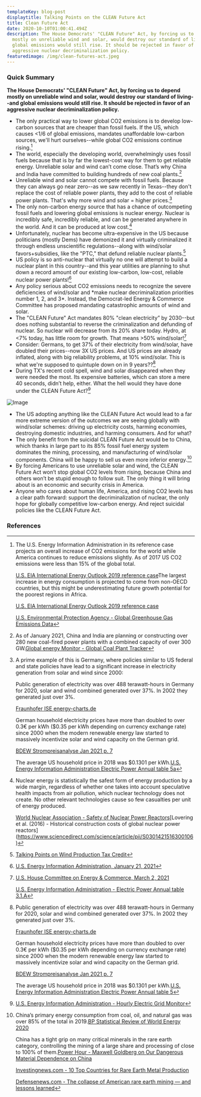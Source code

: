 ```yaml
---
templateKey: blog-post
displaytitle: Talking Points on the CLEAN Future Act
title: Clean Future Act
date: 2020-10-10T01:00:41.494Z
description: The House Democrats' "CLEAN Future" Act, by forcing us to depend
  mostly on unreliable wind and solar, would destroy our standard of living--and
  global emissions would still rise. It should be rejected in favor of an
  aggressive nuclear decriminalization policy.
featuredimage: /img/clean-futures-act.jpeg
---
```

### Quick Summary

**The House Democrats' "CLEAN Future" Act, by forcing us to depend mostly on unreliable wind and solar, would destroy our standard of living--and global emissions would still rise. It should be rejected in favor of an aggressive nuclear decriminalization policy.**

* The only practical way to lower global CO2 emissions is to develop low-carbon sources that are cheaper than fossil fuels. If the US, which causes <1/6 of global emissions, mandates unaffordable low-carbon sources, we'll hurt ourselves--while global CO2 emissions continue rising.[^1]
* The world, especially the developing world, overwhelmingly uses fossil fuels because that is by far the lowest-cost way for them to get reliable energy. Unreliable solar and wind can’t come close. That’s why China and India have committed to building hundreds of new coal plants.[^2]
* Unreliable wind and solar cannot compete with fossil fuels. Because they can always go near zero--as we saw recently in Texas--they don't replace the cost of reliable power plants, they add to the cost of reliable power plants. That's why more wind and solar = higher prices.[^3]
* The only non-carbon energy source that has a chance of outcompeting fossil fuels and lowering global emissions is nuclear energy. Nuclear is incredibly safe, incredibly reliable, and can be generated anywhere in the world. And it can be produced at low cost.[^4]
* Unfortunately, nuclear has become ultra-expensive in the US because politicians (mostly Dems) have demonized it and virtually criminalized it through endless unscientific regulations--along with wind/solar favors+subsidies, like the "PTC," that defund reliable nuclear plants.[^5]
* US policy is so anti-nuclear that virtually no one will attempt to build a nuclear plant in this country--and this year utilities are planning to shut down a record amount of our existing low-carbon, low-cost, reliable nuclear power plants![^6]
* Any policy serious about CO2 emissions needs to recognize the severe deficiencies of wind/solar and \*make nuclear decriminalization priorities number 1, 2, and 3\*. Instead, the Democrat-led Energy & Commerce Committee has proposed mandating catastrophic amounts of wind and solar.
* The "CLEAN Future" Act mandates 80% "clean electricity” by 2030--but does nothing substantial to reverse the criminalization and defunding of nuclear. So nuclear will decrease from its 20% share today. Hydro, at <7% today, has little room for growth. That means >50% wind/solar![^7]
* Consider: Germans, to get 37% of their electricity from wind/solar, have doubled their prices--now 3X US prices. And US prices are already inflated, along with big reliability problems, at 10% wind/solar. This is what we're supposed to quintuple down on in 9 years??[^8]
* During TX's recent cold spell, wind and solar disappeared when they were needed the most. Its expensive batteries, which can store a mere 40 seconds, didn’t help, either. What the hell would they have done under the CLEAN Future Act?[^9]

![Image](/img/clean-future-act-chart.jpeg)

* The US adopting anything like the CLEAN Future Act would lead to a far more extreme version of the outcomes we are seeing globally with wind/solar schemes: driving up electricity costs, harming economies, destroying domestic industries, and harming consumers. And for what?
* The only benefit from the suicidal CLEAN Future Act would be to China, which thanks in large part to its 85% fossil fuel energy system dominates the mining, processing, and manufacturing of wind/solar components. China will be happy to sell us even more inferior energy.[^10]
* By forcing Americans to use unreliable solar and wind, the CLEAN Future Act won’t stop global CO2 levels from rising, because China and others won’t be stupid enough to follow suit. The only thing it will bring about is an economic and security crisis in America.
* Anyone who cares about human life, America, and rising CO2 levels has a clear path forward: support the decriminalization of nuclear, the only hope for globally competitive low-carbon energy. And reject suicidal policies like the CLEAN Future Act.

### References

[^1]:
    The U.S. Energy Information Administration in its reference case projects an overall increase of CO2 emissions for the world while America continues to reduce emissions slightly. As of 2017 US CO2 emissions were less than 15% of the global total.

    [U.S. EIA International Energy Outlook 2019 reference case](https://www.eia.gov/outlooks/aeo/data/browser/#/?id=10-IEO2019&region=0-0&cases=Reference&start=2010&end=2050&f=A&linechart=~Reference-d080819.3-10-IEO2019~Reference-d080819.26-10-IEO2019&ctype=linechart&sourcekey=0)The largest increase in energy consumption is projected to come from non-OECD countries, but this might be underestimating future growth potential for the poorest regions in Africa.

    [U.S. EIA International Energy Outlook 2019 reference case](https://www.eia.gov/outlooks/aeo/data/browser/#/?id=1-IEO2019&region=0-0&cases=Reference&start=2010&end=2050&f=A&linechart=~Reference-d080819.25-1-IEO2019~Reference-d080819.26-1-IEO2019~Reference-d080819.3-1-IEO2019&ctype=linechart&sourcekey=0)

    [U.S. Environmental Protection Agency - Global Greenhouse Gas Emissions Data](https://www.epa.gov/ghgemissions/global-greenhouse-gas-emissions-data)

[^2]: As of January 2021, China and India are planning or constructing over 280 new coal-fired power plants with a combined capacity of over 300 GW.[Global energy Monitor - Global Coal Plant Tracker](https://globalenergymonitor.org/projects/global-coal-plant-tracker/summary-data/)

[^3]:
    A prime example of this is Germany, where policies similar to US federal and state policies have lead to a significant increase in electricity generation from solar and wind since 2000:

    Public generation of electricity was over 488 terawatt-hours in Germany for 2020, solar and wind combined generated over 37%. In 2002 they generated just over 3%.

    [Fraunhofer ISE energy-charts.de](https://energy-charts.info/charts/energy_pie/chart.htm?l=en&c=DE&year=2020)

    German household electricity prices have more than doubled to over 0.3€ per kWh ($0.35 per kWh depending on currency exchange rate) since 2000 when the modern renewable energy law started to massively incentivize solar and wind capacity on the German grid.

    [BDEW Strompreisanalyse Jan 2021 p. 7](https://www.bdew.de/service/daten-und-grafiken/bdew-strompreisanalyse/)

    The average US household price in 2018 was $0.1301 per kWh.[U.S. Energy Information Administration Electric Power Annual table 5a](https://www.eia.gov/electricity/sales_revenue_price/pdf/table5_a.pdf)

[^4]:
    Nuclear energy is statistically the safest form of energy production by a wide margin, regardless of whether one takes into account speculative health impacts from air pollution, which nuclear technology does not create. No other relevant technologies cause so few casualties per unit of energy produced.

    [World Nuclear Association - Safety of Nuclear Power Reactors](https://www.world-nuclear.org/information-library/safety-and-security/safety-of-plants/safety-of-nuclear-power-reactors.aspx)\[Lovering et al. (2016) - Historical construction costs of global nuclear power reactors](https://www.sciencedirect.com/science/article/pii/S0301421516300106)

[^5]: [Talking Points on Wind Production Tax Credit](https://energytalkingpoints.com/wind-production-tax-credit/)

[^6]: [U.S. Energy Information Administration, January 21, 2021](https://www.eia.gov/todayinenergy/detail.php?id=46436)

[^7]:
    [U.S. House Committee on Energy & Commerce, March 2, 2021](https://energycommerce.house.gov/newsroom/press-releases/ec-leaders-introduce-the-clean-future-act-comprehensive-legislation-to)

    [U.S. Energy Information Administration - Electric Power Annual table 3.1.A](https://www.eia.gov/electricity/annual/html/epa_03_01_a.html)

[^8]:
    Public generation of electricity was over 488 terawatt-hours in Germany for 2020, solar and wind combined generated over 37%. In 2002 they generated just over 3%.

    [Fraunhofer ISE energy-charts.de](https://energy-charts.info/charts/energy_pie/chart.htm?l=en&c=DE&year=2020)

    German household electricity prices have more than doubled to over 0.3€ per kWh ($0.35 per kWh depending on currency exchange rate) since 2000 when the modern renewable energy law started to massively incentivize solar and wind capacity on the German grid.

    [BDEW Strompreisanalyse Jan 2021 p. 7](https://www.bdew.de/service/daten-und-grafiken/bdew-strompreisanalyse/)

    The average US household price in 2018 was $0.1301 per kWh.[U.S. Energy Information Administration Electric Power Annual table 5](https://www.eia.gov/electricity/sales_revenue_price/pdf/table5_a.pdf)

[^9]: [U.S. Energy Information Administration - Hourly Electric Grid Monitor](https://www.eia.gov/beta/electricity/gridmonitor/dashboard/electric_overview/balancing_authority/ERCO)

[^10]:
    China’s primary energy consumption from coal, oil, and natural gas was over 85% of the total in 2019.[BP Statistical Review of World Energy 2020](https://www.bp.com/en/global/corporate/energy-economics/statistical-review-of-world-energy.html)

    China has a tight grip on many critical minerals in the rare earth category, controlling the mining of a large share and processing of close to 100% of them.[Power Hour - Maxwell Goldberg on Our Dangerous Material Dependence on China](https://youtu.be/xsViTP-9IcY)

    [Investingnews.com - 10 Top Countries for Rare Earth Metal Production](https://investingnews.com/daily/resource-investing/critical-metals-investing/rare-earth-investing/rare-earth-producing-countries/)

    [Defensenews.com - The collapse of American rare earth mining — and lessons learned](https://www.defensenews.com/opinion/commentary/2019/11/12/the-collapse-of-american-rare-earth-mining-and-lessons-learned/)
